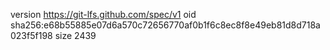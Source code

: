 version https://git-lfs.github.com/spec/v1
oid sha256:e68b55885e07d6a570c72656770af0b1f6c8ec8f8e49eb81d8d718a023f5f198
size 2439
